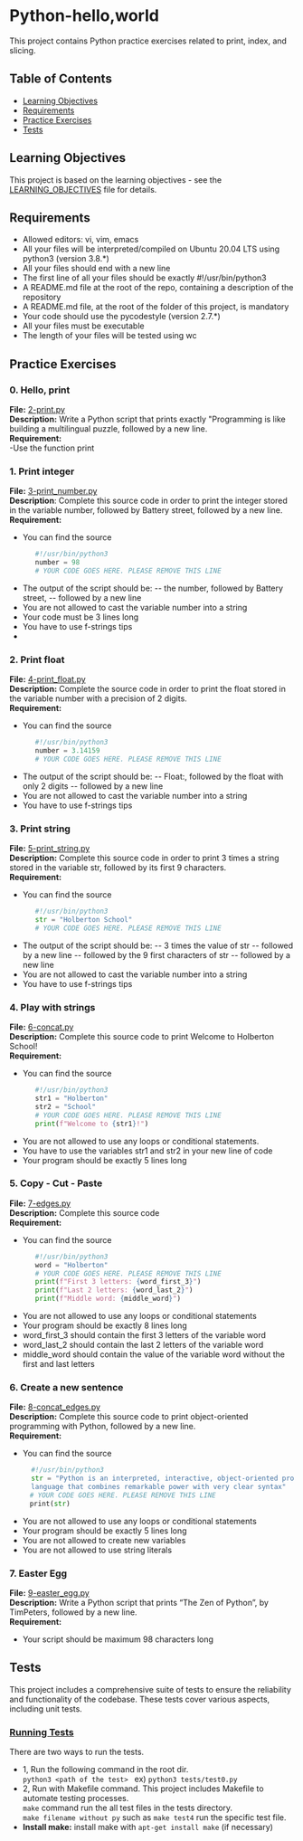 # Python-hello,world

This project contains Python practice exercises related to print, index, and slicing.

## Table of Contents
- [Learning Objectives](#learning-objectives)
- [Requirements](#requirements)
- [Practice Exercises](#practice-exercises)
- [Tests](#tests)

## Learning Objectives

This project is based on the learning objectives - see the [LEARNING_OBJECTIVES](https://github.com/Goaty-yagi/holbertonschool-higher_level_programming/blob/main/python-hello_world/LEANING_OBJECTIVES.md) file for details.

## Requirements
- Allowed editors: vi, vim, emacs
- All your files will be interpreted/compiled on Ubuntu 20.04 LTS using python3 (version 3.8.*)
- All your files should end with a new line
- The first line of all your files should be exactly #!/usr/bin/python3
- A README.md file at the root of the repo, containing a description of the repository
- A README.md file, at the root of the folder of this project, is mandatory
- Your code should use the pycodestyle (version 2.7.*)
- All your files must be executable
- The length of your files will be tested using wc

## Practice Exercises

### 0. Hello, print

**File:** [2-print.py](https://github.com/Goaty-yagi/holbertonschool-higher_level_programming/blob/main/python-hello_world/2-print.py)<br>
**Description:** Write a Python script that prints exactly "Programming is like building a multilingual puzzle, followed by a new line.<br>
**Requirement:** <br>
-Use the function print

### 1. Print integer

**File:** [3-print_number.py](https://github.com/Goaty-yagi/holbertonschool-higher_level_programming/blob/main/python-hello_world/3-print_number.py)<br>
**Description**: Complete this source code in order to print the integer stored in the variable number, followed by Battery street, followed by a new line.<br>
**Requirement:**<br>
- You can find the source
  ```python
     #!/usr/bin/python3
     number = 98
     # YOUR CODE GOES HERE. PLEASE REMOVE THIS LINE
  ```
- The output of the script should be:
  -- the number, followed by Battery street,
  -- followed by a new line
- You are not allowed to cast the variable number into a string
- Your code must be 3 lines long
- You have to use f-strings tips
- 
### 2. Print float

**File:** [4-print_float.py](https://github.com/Goaty-yagi/holbertonschool-higher_level_programming/blob/main/python-hello_world/4-print_float.py)<br>
**Description:** Complete the source code in order to print the float stored in the variable number with a precision of 2 digits.<br>
**Requirement:** <br>
- You can find the source
  ```python
     #!/usr/bin/python3
     number = 3.14159
     # YOUR CODE GOES HERE. PLEASE REMOVE THIS LINE
  ```
- The output of the script should be:
  -- Float:, followed by the float with only 2 digits
  -- followed by a new line
- You are not allowed to cast the variable number into a string
- You have to use f-strings tips

### 3. Print string

**File:** [5-print_string.py](https://github.com/Goaty-yagi/holbertonschool-higher_level_programming/blob/main/python-hello_world/5-print_string.py)<br>
**Description:** Complete this source code in order to print 3 times a string stored in the variable str, followed by its first 9 characters.<br>
**Requirement:** <br>
- You can find the source
  ```python
     #!/usr/bin/python3
     str = "Holberton School"
     # YOUR CODE GOES HERE. PLEASE REMOVE THIS LINE
  ```
- The output of the script should be:
  -- 3 times the value of str
  -- followed by a new line
  -- followed by the 9 first characters of str
  -- followed by a new line
- You are not allowed to cast the variable number into a string
- You have to use f-strings tips

### 4. Play with strings

**File:** [6-concat.py](https://github.com/Goaty-yagi/holbertonschool-higher_level_programming/blob/main/python-hello_world/6-concat.py)<br>
**Description:** Complete this source code to print Welcome to Holberton School!<br>
**Requirement:** <br>
- You can find the source
  ```python
     #!/usr/bin/python3
     str1 = "Holberton"
     str2 = "School"
     # YOUR CODE GOES HERE. PLEASE REMOVE THIS LINE
     print(f"Welcome to {str1}!")
  ```
- You are not allowed to use any loops or conditional statements.
- You have to use the variables str1 and str2 in your new line of code
- Your program should be exactly 5 lines long

### 5. Copy - Cut - Paste

**File:** [7-edges.py](https://github.com/Goaty-yagi/holbertonschool-higher_level_programming/blob/main/python-hello_world/7-edges.py)<br>
**Description:** Complete this source code<br>
**Requirement:** <br>
- You can find the source
  ```python
     #!/usr/bin/python3
     word = "Holberton"
     # YOUR CODE GOES HERE. PLEASE REMOVE THIS LINE
     print(f"First 3 letters: {word_first_3}")
     print(f"Last 2 letters: {word_last_2}")
     print(f"Middle word: {middle_word}")
  ```
- You are not allowed to use any loops or conditional statements
- Your program should be exactly 8 lines long
- word_first_3 should contain the first 3 letters of the variable word
- word_last_2 should contain the last 2 letters of the variable word
- middle_word should contain the value of the variable word without the first and last letters


### 6. Create a new sentence
**File:** [8-concat_edges.py](https://github.com/Goaty-yagi/holbertonschool-higher_level_programming/blob/main/python-hello_world/8-concat_edges.py)<br>
**Description:** Complete this source code to print object-oriented programming with Python, followed by a new line.<br>
**Requirement:** <br>
- You can find the source
  ```python
    #!/usr/bin/python3
    str = "Python is an interpreted, interactive, object-oriented programming\
    language that combines remarkable power with very clear syntax"
  　# YOUR CODE GOES HERE. PLEASE REMOVE THIS LINE
  　print(str)
  ```
- You are not allowed to use any loops or conditional statements
- Your program should be exactly 5 lines long
- You are not allowed to create new variables
- You are not allowed to use string literals

### 7. Easter Egg
**File:** [9-easter_egg.py](https://github.com/Goaty-yagi/holbertonschool-higher_level_programming/blob/main/python-hello_world/9-easter_egg.py)<br>
**Description:** Write a Python script that prints “The Zen of Python”, by TimPeters, followed by a new line.<br>
**Requirement:** <br>
- Your script should be maximum 98 characters long


## Tests
This project includes a comprehensive suite of tests to ensure the reliability and functionality of the codebase. These tests cover various aspects, including unit tests.<br>

### [Running Tests](https://github.com/Goaty-yagi/holbertonschool-higher_level_programming/tree/main/python-hello_world/tests)
 There are two ways to run the tests.

- 1, Run the following command in the root dir.<br>
   `python3 <path of the test> ` ex) `python3 tests/test0.py`
- 2, Run with Makefile command.
  This project includes Makefile to automate testing processes.<br>
  `make` command run the all test files in the tests directory.<br>
  `make filename without py` such as `make test4` run the specific test file.<br>
- **Install make:** install make with `apt-get install make` (if necessary)



